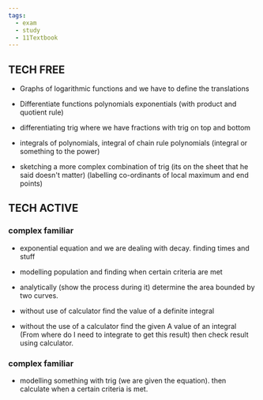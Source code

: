 ```yaml
---
tags:
  - exam
  - study
  - 11Textbook
---
```

## TECH FREE 
- Graphs of logarithmic functions and we have to define the translations

- Differentiate functions polynomials exponentials (with product and quotient rule)

- differentiating trig where we have fractions with trig on top and bottom

- integrals of polynomials, integral of chain rule polynomials (integral or something to the power)

- sketching a more complex combination of trig (its on the sheet that he said doesn't matter) (labelling co-ordinants of local maximum and end points)

## TECH ACTIVE
### complex familiar
- exponential equation and we are dealing with decay. finding times and stuff

 - modelling population and finding when certain criteria are met 

- analytically (show the process during it) determine the area bounded by two curves. 

- without use of calculator find the value of a definite integral

- without the use of a calculator find the given A value of an integral (From where do I need to integrate to get this result) then check result using calculator. 

### complex familiar
- modelling something with trig (we are given the equation). then calculate when a certain criteria is met. 


